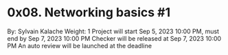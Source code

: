 # 0x08. Networking basics #1

 By: Sylvain Kalache
 Weight: 1
 Project will start Sep 5, 2023 10:00 PM, must end by Sep 7, 2023 10:00 PM
 Checker will be released at Sep 7, 2023 10:00 PM
 An auto review will be launched at the deadline
